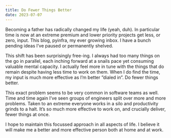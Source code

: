 ```yaml
---
title: Do Fewer Things Better
date: 2023-07-07
---
```


Becoming a father has radically changed my life (yeah, duh). In particular time is now at an extreme premium and lower priority projects get less, or zero, input. This blog, pyinfra, my ever growing inbox. I have a bunch pending ideas I’ve paused or permanently shelved.

This shift has been surprisingly free-ing. I always had too many things on the go in parallel, each inching forward at a snails pace yet consuming valuable mental capacity. I actually feel more in tune with the things that do remain despite having less time to work on them. When I do find the time, my input is much more effective as I’m better ”dialed in”. Do fewer things better.

This exact problem seems to be very common in software teams as well. Time and time again I’ve seen groups of engineers split over more and more problems. Taken to an extreme everyone works in a silo and productivity grinds to a halt. It’s so much more effective to work on, and crucially deliver, fewer things at once.

I hope to maintain this focussed approach in all aspects of life. I believe it will make me a better and more effective person both at home and at work.
